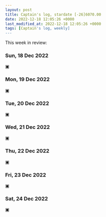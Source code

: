 ```yaml
---
layout: post
title: Captain's log, stardate [-26]6070.00
date: 2022-12-18 12:05:26 +0000
last_modified_at: 2022-12-18 12:05:26 +0000
tags: [Captain's log, weekly]
---
```


This week in review:

<!-- more -->

### Sun, 18 Dec 2022

▣

### Mon, 19 Dec 2022

▣

### Tue, 20 Dec 2022

▣

### Wed, 21 Dec 2022

▣

### Thu, 22 Dec 2022

▣

### Fri, 23 Dec 2022

▣

### Sat, 24 Dec 2022

▣
